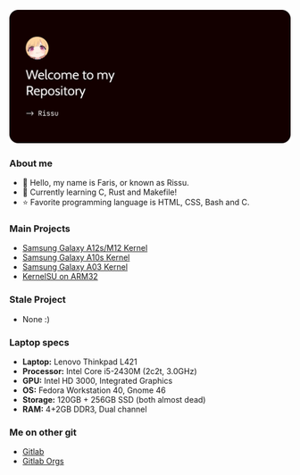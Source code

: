 ![Rissu Opensource](https://github.com/rsuntk/rsuntk/blob/main/banner.png) 
### About me
- 👋 Hello, my name is Faris, or known as Rissu. 
- 📘 Currently learning C, Rust and Makefile! 
- ⭐ Favorite programming language is HTML, CSS, Bash and C.

### Main Projects
- [Samsung Galaxy A12s/M12 Kernel](https://github.com/rsuntk/android_kernel_samsung_a12s)
- [Samsung Galaxy A10s Kernel](https://github.com/rsuntk/android_kernel_samsung_a10s-r)
- [Samsung Galaxy A03 Kernel](https://github.com/rsuntk/android_kernel_samsung_a03)
- [KernelSU on ARM32](https://github.com/Rissu-Projekt/KernelSU-ARM32)

### Stale Project
- None :)
  
### Laptop specs
- **Laptop:** Lenovo Thinkpad L421
- **Processor:** Intel Core i5-2430M (2c2t, 3.0GHz)
- **GPU:** Intel HD 3000, Integrated Graphics
- **OS:** Fedora Workstation 40, Gnome 46
- **Storage:** 120GB + 256GB SSD (both almost dead)
- **RAM:** 4+2GB DDR3, Dual channel

### Me on other git
- [Gitlab](https://gitlab.com/rsuntk)
- [Gitlab Orgs](https://https://gitlab.com/Rissu-Projekt)
